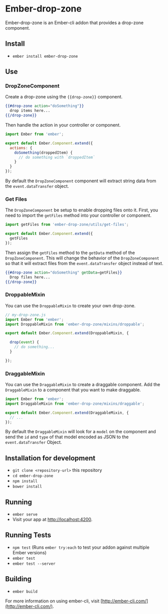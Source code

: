 # Ember-drop-zone

Ember-drop-zone is an Ember-cli addon that provides a drop-zone component.

## Install

* `ember install ember-drop-zone`

## Use

### DropZoneComponent

Create a drop-zone using the `{{drop-zone}}` component.

```hbs
{{#drop-zone action="doSomething"}}
  drop items here...
{{/drop-zone}}
```

Then handle the action in your controller or component.

```js
import Ember from 'ember';

export default Ember.Component.extend({
  actions: {
    doSomething(droppedItem) {
      // do something with `droppedItem`
    }
  }
});
```

By default the `DropZoneComponent` component will extract string data from the `event.dataTransfer` object.

### Get Files

The `DropZoneComponent` be setup to enable dropping files onto it.  First, you need to import the `getFiles` method into your controller or component.

```js
import getFiles from 'ember-drop-zone/utils/get-files';

export default Ember.Component.extend({
  getFiles
});
```

Then assign the `getFiles` method to the `getData` method of the `DropZoneComponent`.   This will change the behavior of the `DropZoneComponent` so that it will extract files from the `event.dataTransfer` object instead of text.

```hbs
{{#drop-zone action="doSomething" getData=getFiles}}
  Drop files here...
{{/drop-zone}}
```

### DroppableMixin

You can use the `DroppableMixin` to create your own drop-zone.

```js
// my-drop-zone.js
import Ember from 'ember';
import DroppableMixin from 'ember-drop-zone/mixins/droppable';

export default Ember.Component.extend(DroppableMixin, {

  drop(event) {
    // do something...
  }

});
```

### DraggableMixin

You can use the `DraggableMixin` to create a draggable component.  Add the `DraggableMixin`
to a component that you want to make draggable.

```js
import Ember from 'ember';
import DraggableMixin from 'ember-drop-zone/mixins/draggable';

export default Ember.Component.extend(DraggableMixin, {
  // ...
});
```

By default the `DraggableMixin` will look for a `model` on the component and send
the `id` and `type` of that model encoded as JSON to the `event.dataTransfer` Object.

## Installation for development

* `git clone <repository-url>` this repository
* `cd ember-drop-zone`
* `npm install`
* `bower install`

## Running

* `ember serve`
* Visit your app at [http://localhost:4200](http://localhost:4200).

## Running Tests

* `npm test` (Runs `ember try:each` to test your addon against multiple Ember versions)
* `ember test`
* `ember test --server`

## Building

* `ember build`

For more information on using ember-cli, visit [http://ember-cli.com/](http://ember-cli.com/).
